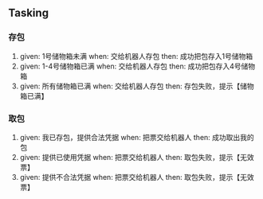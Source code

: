 ## Tasking
### 存包
1. given: 1号储物箱未满 when: 交给机器人存包 then: 成功把包存入1号储物箱
2. given: 1-4号储物箱已满 when: 交给机器人存包 then: 成功把包存入4号储物箱
3. given: 所有储物箱已满 when: 交给机器人存包 then: 存包失败，提示【储物箱已满】

### 取包
1. given: 我已存包，提供合法凭据 when: 把票交给机器人 then: 成功取出我的包
2. given: 提供已使用凭据 when: 把票交给机器人 then: 取包失败，提示【无效票】
3. given: 提供不合法凭据 when: 把票交给机器人 then: 取包失败，提示【无效票】